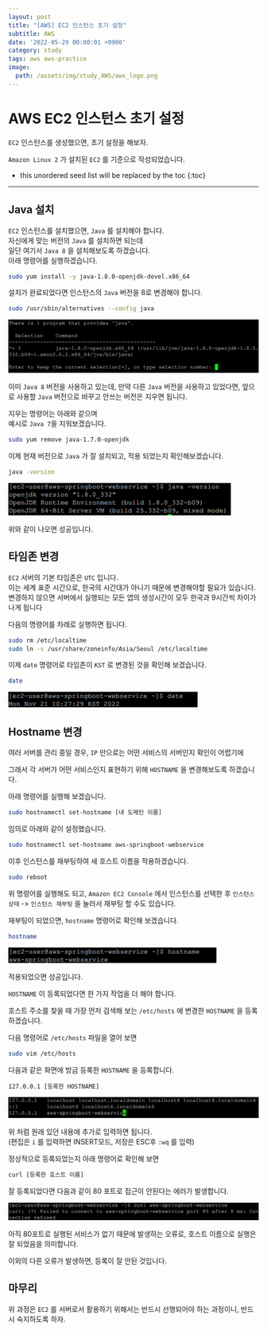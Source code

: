 ```yaml
---
layout: post
title: "[AWS] EC2 인스턴스 초기 설정"
subtitle: AWS
date: '2022-05-29 00:00:01 +0900'
category: study
tags: aws aws-practice
image:
  path: /assets/img/study_AWS/aws_logo.png
---
```


# AWS EC2 인스턴스 초기 설정
`EC2` 인스턴스를 생성했으면, 초기 설정을 해보자.

`Amazon Linux 2` 가 설치된 `EC2` 를 기준으로 작성되었습니다.

<!--more-->

* this unordered seed list will be replaced by the toc
{:toc}

<hr/>

## Java 설치

`EC2` 인스턴스를 설치했으면, `Java` 를 설치해야 합니다.<br>
자신에게 맞는 버전의 `Java` 를 설치하면 되는데 <br>
일단 여기서 `Java 8` 을 설치해보도록 하겠습니다.<br>
아래 명령어를 실행하겠습니다.<br>

```bash
sudo yum install -y java-1.8.0-openjdk-devel.x86_64
```

설치가 완료되었다면 인스턴스의 `Java` 버전을 8로 변경해야 합니다.

```bash
sudo /usr/sbin/alternatives --config java
```

![1](/assets/img/study_AWS/[AWS]_EC2_인스턴스_초기_설정/1.png)

이미 `Java 8` 버전을 사용하고 있는데, 만약 다른 `Java` 버전을 사용하고 있었다면, 앞으로 사용할 `Java` 버전으로 바꾸고 안쓰는 버전은 지우면 됩니다.

지우는 명령어는 아래와 같으며 <br>
예시로 `Java 7`을 지워보겠습니다. <br>

```bash
sudo yum remove java-1.7.0-openjdk
```

이제 현재 버전으로 `Java` 가 잘 설치되고, 적용 되었는지 확인해보겠습니다.

```bash
java -version
```

![2](/assets/img/study_AWS/[AWS]_EC2_인스턴스_초기_설정/2.png)

위와 같이 나오면 성공입니다.

## 타임존 변경

`EC2` 서버의 기본 타임존은 `UTC` 입니다.<br>
이는 세계 표준 시간으로, 한국의 시간대가 아니기 때문에 변경해야할 필요가 있습니다.<br>
변경하지 않으면 서버에서 실행되는 모든 앱의 생성시간이 모두 한국과 9시간씩 차이가 나게 됩니다

다음의 명령어를 차례로 실행하면 됩니다.

```bash
sudo rm /etc/localtime
sudo ln -s /usr/share/zoneinfo/Asia/Seoul /etc/localtime
```

이제 `date` 명령어로 타임존이 `KST` 로 변경된 것을 확인해 보겠습니다.

```bash
date
```

![3](/assets/img/study_AWS/[AWS]_EC2_인스턴스_초기_설정/3.png)

## Hostname 변경

여러 서버를 관리 중일 경우, `IP` 만으로는 어떤 서비스의 서버인지 확인이 어렵기에

그래서 각 서버가 어떤 서비스인지 표현하기 위해 `HOSTNAME` 을 변경해보도록 하겠습니다.

아래 명령어를 실행해 보겠습니다.

```bash
sudo hostnamectl set-hostname [내 도메인 이름]
```

임의로 아래와 같이 설정했습니다.

```bash
sudo hostnamectl set-hostname aws-springboot-webservice
```

이후 인스턴스를 재부팅하여 새 호스트 이름을 적용하겠습니다.

```bash
sudo reboot
```

위 명령어를 실행해도 되고, `Amazon EC2 Console` 에서 인스턴스를 선택한 후 `인스턴스 상태` -> `인스턴스 재부팅` 을 눌러서 재부팅 할 수도 있습니다.

재부팅이 되었으면, `hostname` 명령어로 확인해 보겠습니다.

```bash
hostname
```

![4](/assets/img/study_AWS/[AWS]_EC2_인스턴스_초기_설정/4.png)

적용되었으면 성공입니다.

`HOSTNAME` 이 등록되었다면 한 가지 작업을 더 해야 합니다.

호스트 주소를 찾을 때 가장 먼저 검색해 보는 `/etc/hosts` 에 변경한 `HOSTNAME` 을 등록하겠습니다.

다음 명령어로 `/etc/hosts` 파일을 열어 보면

```bash
sudo vim /etc/hosts
```

다음과 같은 화면에 방금 등록한 `HOSTNAME` 을 등록합니다.

```
127.0.0.1 [등록한 HOSTNAME]
```

![5](/assets/img/study_AWS/[AWS]_EC2_인스턴스_초기_설정/5.png)

위 처럼 원래 있던 내용에 추가로 입력하면 됩니다.<br>
(편집은 `i` 를 입력하면 INSERT모드, 저장은 ESC후 `:wq` 를 입력)

정상적으로 등록되었는지 아래 명령어로 확인해 보면

```bash
curl [등록한 호스트 이름]
```

잘 등록되었다면 다음과 같이 80 포트로 접근이 안된다는 에러가 발생합니다.<br>

![6](/assets/img/study_AWS/[AWS]_EC2_인스턴스_초기_설정/6.png)

아직 80포트로 실행된 서비스가 없기 때문에 발생하는 오류로, 호스트 이름으로 실행은 잘 되었음을 의미합니다.

이외의 다른 오류가 발생하면, 등록이 잘 안된 것입니다.

## 마무리

위 과정은 `EC2` 를 서버로서 활용하기 위해서는 반드시 선행되어야 하는 과정이니, 반드시 숙지하도록 하자.
